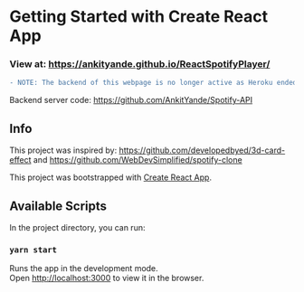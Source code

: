 # Getting Started with Create React App

### View at: https://ankityande.github.io/ReactSpotifyPlayer/
```diff
- NOTE: The backend of this webpage is no longer active as Heroku ended their free tier
```

Backend server code: https://github.com/AnkitYande/Spotify-API

## Info

This project was inspired by: https://github.com/developedbyed/3d-card-effect and https://github.com/WebDevSimplified/spotify-clone

This project was bootstrapped with [Create React App](https://github.com/facebook/create-react-app).

## Available Scripts

In the project directory, you can run:

### `yarn start`

Runs the app in the development mode.\
Open [http://localhost:3000](http://localhost:3000) to view it in the browser.

